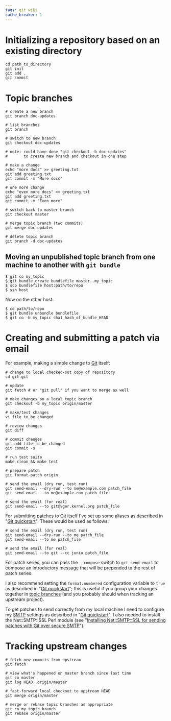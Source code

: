 ```yaml
---
tags: git wiki
cache_breaker: 1
---
```


# Initializing a repository based on an existing directory

    cd path_to_directory
    git init
    git add .
    git commit

# Topic branches

    # create a new branch
    git branch doc-updates

    # list branches
    git branch

    # switch to new branch
    git checkout doc-updates

    # note: could have done "git checkout -b doc-updates"
    #       to create new branch and checkout in one step

    # make a change
    echo "more docs" >> greeting.txt
    git add greeting.txt
    git commit -m "More docs"

    # one more change
    echo "even more docs" >> greeting.txt
    git add greeting.txt
    git commit -m "Even more"

    # switch back to master branch
    git checkout master

    # merge topic branch (two commits)
    git merge doc-updates

    # delete topic branch
    git branch -d doc-updates

## Moving an unpublished topic branch from one machine to another with `git bundle`

```shell
$ git co my_topic
$ git bundle create bundlefile master..my_topic
$ scp bundlefile host:path/to/repo
$ ssh host
```

Now on the other host:

```shell
$ cd path/to/repo
$ git bundle unbundle bundlefile
$ git co -b my_topic sha1_hash_of_bundle_HEAD
```

# Creating and submitting a patch via email

For example, making a simple change to [Git](/wiki/Git) itself:

    # change to local checked-out copy of repository
    cd git.git

    # update
    git fetch # or "git pull" if you want to merge as well

    # make changes on a local topic branch
    git checkout -b my_topic origin/master

    # make/test changes
    vi file_to_be_changed

    # review changes
    git diff

    # commit changes
    git add file_to_be_changed
    git commit -s

    # run test suite
    make clean && make test

    # prepare patch
    git format-patch origin

    # send the email (dry run, test run)
    git send-email --dry-run --to me@example.com patch_file
    git send-email --to me@example.com patch_file

    # send the email (for real)
    git send-email --to git@vger.kernel.org patch_file

For submitting patches to [Git](/wiki/Git) itself I've set up some aliases as described in "[Git quickstart](/wiki/Git_quickstart)". These would be used as follows:

    # send the email (dry run, test run)
    git send-email --dry-run --to me patch_file
    git send-email --to me patch_file

    # send the email (for real)
    git send-email --to git --cc junio patch_file

For patch series, you can pass the `--compose` switch to `git-send-email` to compose an introductory message that will be prepended to the rest of patch series.

I also recommend setting the `format.numbered` configuration variable to `true` as described in "[Git quickstart](/wiki/Git_quickstart)"; this is useful if you group your changes together in [topic branches](/wiki/topic_branches) (and you probably should when tracking an upstream project).

To get patches to send correctly from my local machine I need to configure my [SMTP](/wiki/SMTP) settings as described in "[Git quickstart](/wiki/Git_quickstart)". I also needed to install the Net::SMTP::SSL Perl module (see "[Installing Net::SMTP::SSL for sending patches with Git over secure SMTP](/wiki/Installing_Net%3a%3aSMTP%3a%3aSSL_for_sending_patches_with_Git_over_secure_SMTP)").

# Tracking upstream changes

    # fetch new commits from upstream
    git fetch

    # view what's happened on master branch since last time
    git co master
    git log HEAD..origin/master

    # fast-forward local checkout to upstream HEAD
    git merge origin/master

    # merge or rebase topic branches as appropriate
    git co my_topic_branch
    git rebase origin/master
